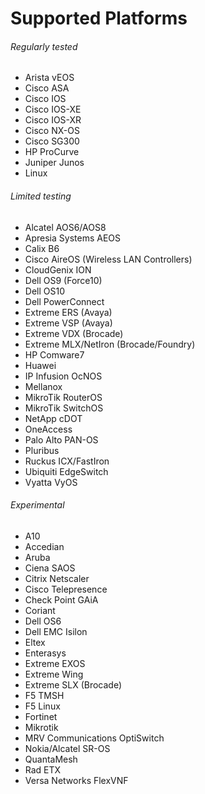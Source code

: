 # Supported Platforms

###### Regularly tested

- Arista vEOS
- Cisco ASA
- Cisco IOS
- Cisco IOS-XE
- Cisco IOS-XR
- Cisco NX-OS
- Cisco SG300
- HP ProCurve
- Juniper Junos
- Linux

###### Limited testing

- Alcatel AOS6/AOS8
- Apresia Systems AEOS
- Calix B6
- Cisco AireOS (Wireless LAN Controllers)
- CloudGenix ION
- Dell OS9 (Force10)
- Dell OS10
- Dell PowerConnect
- Extreme ERS (Avaya)
- Extreme VSP (Avaya)
- Extreme VDX (Brocade)
- Extreme MLX/NetIron (Brocade/Foundry)
- HP Comware7
- Huawei
- IP Infusion OcNOS
- Mellanox
- MikroTik RouterOS
- MikroTik SwitchOS
- NetApp cDOT
- OneAccess
- Palo Alto PAN-OS
- Pluribus
- Ruckus ICX/FastIron
- Ubiquiti EdgeSwitch
- Vyatta VyOS

###### Experimental

- A10
- Accedian
- Aruba
- Ciena SAOS
- Citrix Netscaler
- Cisco Telepresence
- Check Point GAiA
- Coriant
- Dell OS6
- Dell EMC Isilon
- Eltex
- Enterasys
- Extreme EXOS
- Extreme Wing
- Extreme SLX (Brocade)
- F5 TMSH
- F5 Linux
- Fortinet
- Mikrotik
- MRV Communications OptiSwitch
- Nokia/Alcatel SR-OS
- QuantaMesh
- Rad ETX
- Versa Networks FlexVNF

